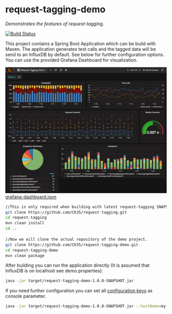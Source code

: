 # request-tagging-demo

*Demonstrates the features of request-tagging.*

[![Build Status](https://travis-ci.org/CK35/request-tagging.svg?branch=master)](https://travis-ci.org/CK35/request-tagging)

This project contains a Spring Boot Application which can be build with Maven. The application generates test calls and the 
tagged data will be send to an InfluxDB by default. See below for further configuration options. You can use the provided
Grafana Dashboard for visualization.

![Example Grafana Dashboard](grafana-dashboard.png)
[grafana-dashboard.json](grafana-dashboard.json)

 
```bash
//This is only required when building with latest request-tagging SNAPSHOT version.
git clone https://github.com/CK35/request-tagging.git
cd request-tagging
mvn clean install
cd ..

//Now we will clone the actual repository of the demo project.
git clone https://github.com/CK35/request-tagging-demo.git
cd request-tagging-demo
mvn clean package
```

After building you can run the application directly (It is assumed that InfluxDB is on localhost see demo.properties):
```bash
java -jar target/request-tagging-demo-1.0.0-SNAPSHOT.jar
```

If you need further configuration you can set all [configuration keys](https://github.com/CK35/request-tagging/blob/master/core/src/main/java/de/ck35/monitoring/request/tagging/core/RequestTaggingContextConfigurer.java#L16) as console parameter.
```bash
java -jar target/request-tagging-demo-1.0.0-SNAPSHOT.jar --hostName=my-influx-host
```